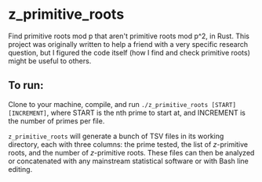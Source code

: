 # z_primitive_roots
Find primitive roots mod p that aren't primitive roots mod p^2, in Rust. This project was originally written to help a friend with a very specific research question, but I figured the code itself (how I find and check primitive roots) might be useful to others.

## To run:
Clone to your machine, compile, and run `./z_primitive_roots [START] [INCREMENT]`, where START is the nth prime to start at, and INCREMENT is the number of primes per file.

`z_primitive_roots` will generate a bunch of TSV files in its working directory, each with three columns: the prime tested, the list of *z*-primitive roots, and the number of *z*-primitive roots.
These files can then be analyzed or concatenated with any mainstream statistical software or with Bash line editing.
